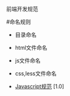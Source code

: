 前端开发规范


#命名规则
- 目录命名
- html文件命名
- js文件命名
- css,less文件命名

- [Javascript规范](javascript-giude.md) <span class="std-rec">[1.0]</span>
























